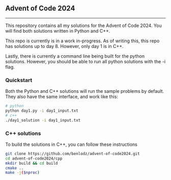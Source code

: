 ## Advent of Code 2024

---

This repository contains all my solutions for the Advent of Code 2024. You will find both solutions written in Python and C++.

This repo is currently is in a work in-progress. As of writing this, this repo has solutions up to day 8. However, only day 1 is in C++.

Lastly, there is currently a command line being built for the python solutions. However, you should be able to run all python solutions with the -i flag.

### Quickstart

Both the Python and C++ solutions will run the sample problems by default. They also have the same interface, and work like this:

```sh
# python
python day1.py -i day1_input.txt
# c++
./day1_solution -i day1_input.txt
```

### C++ solutions

To build the solutions in C++, you can follow these instructions

```sh
git clone https://github.com/benlodz/advent-of-code2024.git
cd advent-of-code2024/cpp
mkdir build && cd build
cmake ..
make -j($nproc)
```
